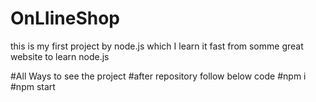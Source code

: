 # OnLIineShop

this is my first project by node.js which I learn it fast from somme great website to learn node.js

#All Ways to see the project
#after repository follow below code
#npm i
#npm start 